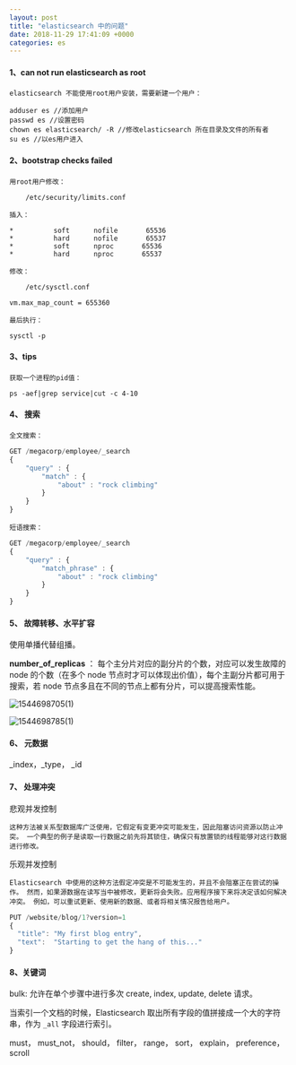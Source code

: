 ```yaml
---
layout: post
title: "elasticsearch 中的问题"
date: 2018-11-29 17:41:09 +0000
categories: es
---
```


#### 1、can not run elasticsearch as root

	elasticsearch 不能使用root用户安装，需要新建一个用户：

```shell
adduser es //添加用户
passwd es //设置密码
chown es elasticsearch/ -R //修改elasticsearch 所在目录及文件的所有者
su es //以es用户进入
```

#### 2、bootstrap checks failed

	用root用户修改：
	
		/etc/security/limits.conf
	
	插入：

```
*          soft      nofile       65536
*          hard      nofile       65537
*          soft      nproc       65536
*          hard      nproc       65537
```

 	修改：

		/etc/sysctl.conf

```shell
vm.max_map_count = 655360
```

	最后执行：

```shell
sysctl -p
```

#### 3、tips

	获取一个进程的pid值：

```shell
ps -aef|grep service|cut -c 4-10
```

#### 4、 搜索

	全文搜索：

```js
GET /megacorp/employee/_search
{
    "query" : {
        "match" : {
            "about" : "rock climbing"
        }
    }
}
```

	短语搜索：

```js
GET /megacorp/employee/_search
{
    "query" : {
        "match_phrase" : {
            "about" : "rock climbing"
        }
    }
}
```

#### 5、 故障转移、水平扩容

使用单播代替组播。

**number_of_replicas** ： 每个主分片对应的副分片的个数，对应可以发生故障的 node 的个数（在多个 node 节点时才可以体现出价值），每个主副分片都可用于搜索，若 node 节点多且在不同的节点上都有分片，可以提高搜索性能。

![1544698705(1)](https://voltelxu.github.io/assets/img/1544698705(1).jpg)

![1544698785(1)](https://voltelxu.github.io/assets/img/1544698785(1).jpg)

#### 6、 元数据

\_index，_type， _id 

#### 7、 处理冲突

悲观并发控制

	这种方法被关系型数据库广泛使用，它假定有变更冲突可能发生，因此阻塞访问资源以防止冲突。 一个典型的例子是读取一行数据之前先将其锁住，确保只有放置锁的线程能够对这行数据进行修改。

乐观并发控制

	Elasticsearch 中使用的这种方法假定冲突是不可能发生的，并且不会阻塞正在尝试的操作。 然而，如果源数据在读写当中被修改，更新将会失败。应用程序接下来将决定该如何解决冲突。 例如，可以重试更新、使用新的数据、或者将相关情况报告给用户。

```js
PUT /website/blog/1?version=1 
{
  "title": "My first blog entry",
  "text":  "Starting to get the hang of this..."
}
```

#### 8、关键词

bulk: 允许在单个步骤中进行多次 create, index, update, delete 请求。

当索引一个文档的时候，Elasticsearch 取出所有字段的值拼接成一个大的字符串，作为 `_all` 字段进行索引。

must， must_not， should， filter， range， sort， explain， preference， scroll
